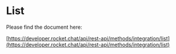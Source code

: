# List

Please find the document here: 

[https://developer.rocket.chat/api/rest-api/methods/integration/list](https://developer.rocket.chat/api/rest-api/methods/integration/list)

